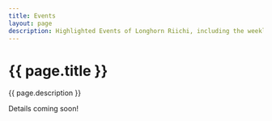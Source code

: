 ```yaml
---
title: Events
layout: page
description: Highlighted Events of Longhorn Riichi, including the weekly in-person and online game sessions.
---
```


# {{ page.title }}

{{ page.description }}

Details coming soon!
